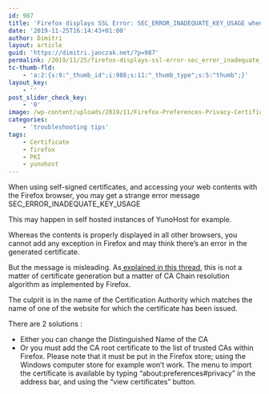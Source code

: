 ```yaml
---
id: 987
title: 'Firefox displays SSL Error: SEC_ERROR_INADEQUATE_KEY_USAGE when using self-signed certificate'
date: '2019-11-25T16:14:43+01:00'
author: Dimitri
layout: article
guid: 'https://dimitri.janczak.net/?p=987'
permalink: /2019/11/25/firefox-displays-ssl-error-sec_error_inadequate_key_usage-when-using-self-signed-certificate/
tc-thumb-fld:
    - 'a:2:{s:9:"_thumb_id";i:988;s:11:"_thumb_type";s:5:"thumb";}'
layout_key:
    - ''
post_slider_check_key:
    - '0'
image: /wp-content/uploads/2019/11/Firefox-Preferences-Privacy-Certificates.png
categories:
    - 'troubleshooting tips'
tags:
    - Certificate
    - firefox
    - PKI
    - yunohost
---
```


When using self-signed certificates, and accessing your web contents with the Firefox browser, you may get a strange error message SEC\_ERROR\_INADEQUATE\_KEY\_USAGE

This may happen in self hosted instances of YunoHost for example.

Whereas the contents is properly displayed in all other browsers, you cannot add any exception in Firefox and may think there’s an error in the generated certificate.

But the message is misleading. As[ explained in this thread](https://bugzilla.mozilla.org/show_bug.cgi?id=1590217), this is not a matter of certificate generation but a matter of CA Chain resolution algorithm as implemented by Firefox.

The culprit is in the name of the Certification Authority which matches the name of one of the website for which the certificate has been issued.

There are 2 solutions :

- Either you can change the Distinguished Name of the CA
- Or you must add the CA root certificate to the list of trusted CAs within Firefox. Please note that it must be put in the Firefox store; using the Windows computer store for example won’t work. The menu to import the certificate is available by typing “about:preferences#privacy” in the address bar, and using the “view certificates” button.